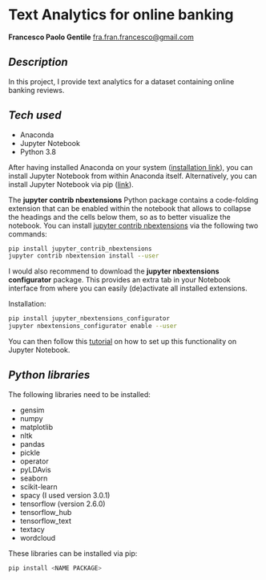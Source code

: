 # Text Analytics for online banking
**Francesco Paolo Gentile** 
fra.fran.francesco@gmail.com

## _Description_

In this project, I provide text analytics for a dataset containing online banking reviews.

## _Tech used_
- Anaconda
- Jupyter Notebook
- Python 3.8

After having installed Anaconda on your system ([installation link](https://www.anaconda.com/products/individual#Downloads)), you can install Jupyter Notebook from within Anaconda itself. Alternatively, you can install Jupyter Notebook via pip ([link](https://jupyter.readthedocs.io/en/latest/install/notebook-classic.html)).

The **jupyter contrib nbextensions** Python package contains a code-folding extension that can be enabled within the notebook that allows to collapse the headings and the cells below them, so as to better visualize the notebook. You can install [jupyter contrib nbextensions](https://github.com/ipython-contrib/jupyter_contrib_nbextensions) via the following two commands:

```sh
pip install jupyter_contrib_nbextensions
jupyter contrib nbextension install --user
```

I would also recommend to download the **jupyter nbextensions configurator** package. This provides an extra tab in your Notebook interface from where you can easily (de)activate all installed extensions.

Installation:

```sh
pip install jupyter_nbextensions_configurator
jupyter nbextensions_configurator enable --user
```
You can then follow this [tutorial](https://www.youtube.com/watch?v=_UG7lD_xfo8) on how to set up this functionality on Jupyter Notebook. 

## _Python libraries_
The following libraries need to be installed: 
- gensim
- numpy 
- matplotlib
- nltk
- pandas
- pickle
- operator
- pyLDAvis
- seaborn
- scikit-learn
- spacy (I used version 3.0.1)
- tensorflow (version 2.6.0)
- tensorflow_hub 
- tensorflow_text
- textacy
- wordcloud 

These libraries can be installed via pip:

```sh
pip install <NAME PACKAGE>
```



 
